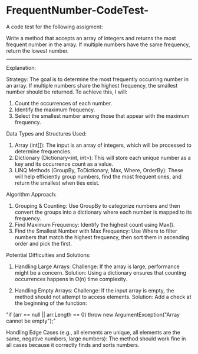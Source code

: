 # FrequentNumber-CodeTest-
A code test for the following assigment:

Write a method that accepts an array of integers and returns the most frequent number in the array.
If multiple numbers have the same frequency, return the lowest number.

---------------------------------------------------------------------------------------------------------------------------------------------------------------------------------

Explanation:

Strategy:
The goal is to determine the most frequently occurring number in an array. If multiple numbers share the highest frequency, the smallest number should be returned. To achieve this, I will:

1. Count the occurrences of each number.
2. Identify the maximum frequency.
3. Select the smallest number among those that appear with the maximum frequency.

Data Types and Structures Used:
1. Array (int[]): The input is an array of integers, which will be processed to determine frequencies.
2. Dictionary (Dictionary<int, int>): This will store each unique number as a key and its occurrence count as a value.
3. LINQ Methods (GroupBy, ToDictionary, Max, Where, OrderBy): These will help efficiently group numbers, find the most frequent ones, and return the smallest when ties exist.

Algorithm Approach:
1. Grouping & Counting: Use GroupBy to categorize numbers and then convert the groups into a dictionary where each number is mapped to its frequency.
2. Find Maximum Frequency: Identify the highest count using Max().
3. Find the Smallest Number with Max Frequency: Use Where to filter numbers that match the highest frequency, then sort them in ascending order and pick the first.

Potential Difficulties and Solutions:
1. Handling Large Arrays:
Challenge: If the array is large, performance might be a concern.
Solution: Using a dictionary ensures that counting occurrences happens in O(n) time complexity.

2. Handling Empty Arrays:
Challenge: If the input array is empty, the method should not attempt to access elements.
Solution: Add a check at the beginning of the function:

"if (arr == null || arr.Length == 0)
    throw new ArgumentException("Array cannot be empty");"

Handling Edge Cases (e.g., all elements are unique, all elements are the same, negative numbers, large numbers):
The method should work fine in all cases because it correctly finds and sorts numbers.
